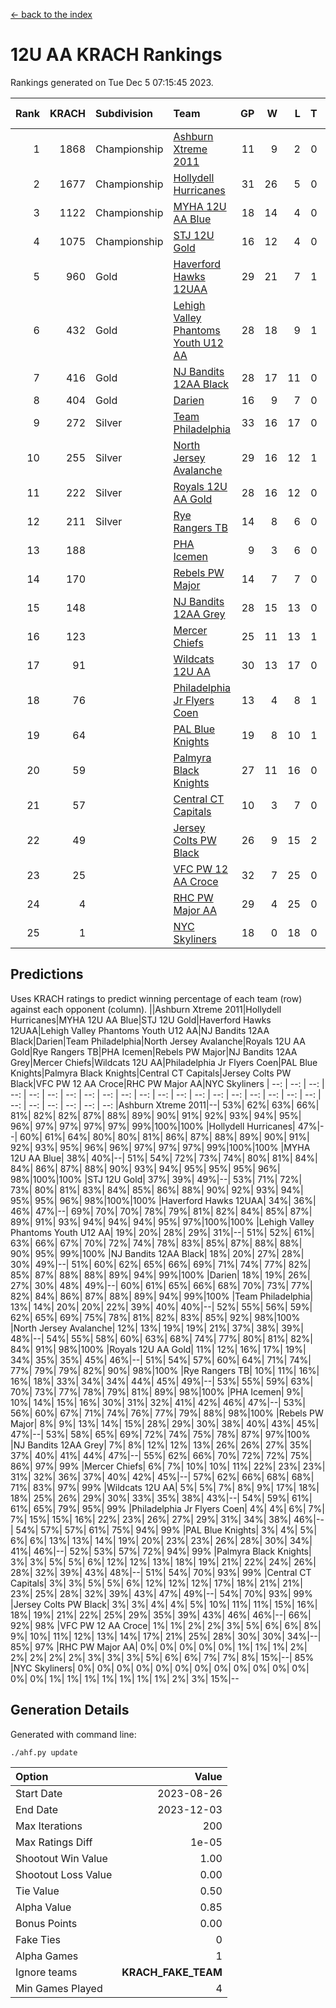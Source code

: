 [<- back to the index](readme.md)
# 12U AA KRACH Rankings
Rankings generated on Tue Dec  5 07:15:45 2023.

Rank|KRACH|Subdivision|Team|GP|W|L|T|OTW|OTL|SoS|Exp Wins|Win Diff
---:|---:|:---|:---|---:|---:|---:|---:|---:|---:|---:|---:|---:
1|1868|Championship|[Ashburn Xtreme 2011](https://gamesheetstats.com/seasons/3659/teams/141121/schedule)|11|9|2|0|0|0|505|9.8|-0.0
2|1677|Championship|[Hollydell Hurricanes](https://gamesheetstats.com/seasons/3659/teams/141133/schedule)|31|26|5|0|4|0|420|26.8|-0.0
3|1122|Championship|[MYHA 12U AA Blue](https://gamesheetstats.com/seasons/3659/teams/141123/schedule)|18|14|4|0|1|1|413|14.8|-0.0
4|1075|Championship|[STJ 12U Gold](https://gamesheetstats.com/seasons/3659/teams/141122/schedule)|16|12|4|0|1|0|459|12.8|-0.0
5|960|Gold|[Haverford Hawks 12UAA](https://gamesheetstats.com/seasons/3659/teams/141127/schedule)|29|21|7|1|2|2|474|22.3|-0.0
6|432|Gold|[Lehigh Valley Phantoms Youth U12 AA](https://gamesheetstats.com/seasons/3659/teams/141129/schedule)|28|18|9|1|0|0|412|19.4|0.0
7|416|Gold|[NJ Bandits 12AA Black](https://gamesheetstats.com/seasons/3659/teams/141126/schedule)|28|17|11|0|0|1|507|17.8|-0.0
8|404|Gold|[Darien](https://gamesheetstats.com/seasons/3659/teams/141125/schedule)|16|9|7|0|1|1|464|9.9|0.0
9|272|Silver|[Team Philadelphia](https://gamesheetstats.com/seasons/3659/teams/141128/schedule)|33|16|17|0|3|4|556|16.8|-0.0
10|255|Silver|[North Jersey Avalanche](https://gamesheetstats.com/seasons/3659/teams/141137/schedule)|29|16|12|1|1|2|301|17.4|0.0
11|222|Silver|[Royals 12U AA Gold](https://gamesheetstats.com/seasons/3659/teams/141142/schedule)|28|16|12|0|3|1|332|16.9|0.0
12|211|Silver|[Rye Rangers TB](https://gamesheetstats.com/seasons/3659/teams/141140/schedule)|14|8|6|0|1|1|214|8.9|0.0
13|188||[PHA Icemen](https://gamesheetstats.com/seasons/3659/teams/141145/schedule)|9|3|6|0|0|0|558|3.8|-0.0
14|170||[Rebels PW Major](https://gamesheetstats.com/seasons/3659/teams/141138/schedule)|14|7|7|0|1|0|203|7.9|0.0
15|148||[NJ Bandits 12AA Grey](https://gamesheetstats.com/seasons/3659/teams/141134/schedule)|28|15|13|0|1|1|268|15.9|0.0
16|123||[Mercer Chiefs](https://gamesheetstats.com/seasons/3659/teams/141135/schedule)|25|11|13|1|1|3|289|12.4|0.0
17|91||[Wildcats 12U AA](https://gamesheetstats.com/seasons/3659/teams/141136/schedule)|30|13|17|0|0|0|385|13.9|0.0
18|76||[Philadelphia Jr Flyers Coen](https://gamesheetstats.com/seasons/3659/teams/141143/schedule)|13|4|8|1|0|0|453|5.4|0.0
19|64||[PAL Blue Knights](https://gamesheetstats.com/seasons/3659/teams/141139/schedule)|19|8|10|1|0|1|135|9.4|0.0
20|59||[Palmyra Black Knights](https://gamesheetstats.com/seasons/3659/teams/141130/schedule)|27|11|16|0|1|1|362|11.9|0.0
21|57||[Central CT Capitals](https://gamesheetstats.com/seasons/3659/teams/141124/schedule)|10|3|7|0|0|2|355|3.9|0.0
22|49||[Jersey Colts PW Black](https://gamesheetstats.com/seasons/3659/teams/141141/schedule)|26|9|15|2|1|0|179|10.9|0.0
23|25||[VFC PW 12 AA Croce](https://gamesheetstats.com/seasons/3659/teams/141131/schedule)|32|7|25|0|1|2|497|7.9|0.0
24|4||[RHC PW Major AA](https://gamesheetstats.com/seasons/3659/teams/141132/schedule)|29|4|25|0|0|0|236|4.9|0.0
25|1||[NYC Skyliners](https://gamesheetstats.com/seasons/3659/teams/141144/schedule)|18|0|18|0|0|0|130|0.9|0.0

## Predictions
Uses KRACH ratings to predict winning percentage of each team (row) against each opponent (column).
||Ashburn Xtreme 2011|Hollydell Hurricanes|MYHA 12U AA Blue|STJ 12U Gold|Haverford Hawks 12UAA|Lehigh Valley Phantoms Youth U12 AA|NJ Bandits 12AA Black|Darien|Team Philadelphia|North Jersey Avalanche|Royals 12U AA Gold|Rye Rangers TB|PHA Icemen|Rebels PW Major|NJ Bandits 12AA Grey|Mercer Chiefs|Wildcats 12U AA|Philadelphia Jr Flyers Coen|PAL Blue Knights|Palmyra Black Knights|Central CT Capitals|Jersey Colts PW Black|VFC PW 12 AA Croce|RHC PW Major AA|NYC Skyliners
| --: | --: | --: | --: | --: | --: | --: | --: | --: | --: | --: | --: | --: | --: | --: | --: | --: | --: | --: | --: | --: | --: | --: | --: | --: | --: 
|Ashburn Xtreme 2011|--| 53%| 62%| 63%| 66%| 81%| 82%| 82%| 87%| 88%| 89%| 90%| 91%| 92%| 93%| 94%| 95%| 96%| 97%| 97%| 97%| 97%| 99%|100%|100%
|Hollydell Hurricanes| 47%|--| 60%| 61%| 64%| 80%| 80%| 81%| 86%| 87%| 88%| 89%| 90%| 91%| 92%| 93%| 95%| 96%| 96%| 97%| 97%| 97%| 99%|100%|100%
|MYHA 12U AA Blue| 38%| 40%|--| 51%| 54%| 72%| 73%| 74%| 80%| 81%| 84%| 84%| 86%| 87%| 88%| 90%| 93%| 94%| 95%| 95%| 95%| 96%| 98%|100%|100%
|STJ 12U Gold| 37%| 39%| 49%|--| 53%| 71%| 72%| 73%| 80%| 81%| 83%| 84%| 85%| 86%| 88%| 90%| 92%| 93%| 94%| 95%| 95%| 96%| 98%|100%|100%
|Haverford Hawks 12UAA| 34%| 36%| 46%| 47%|--| 69%| 70%| 70%| 78%| 79%| 81%| 82%| 84%| 85%| 87%| 89%| 91%| 93%| 94%| 94%| 94%| 95%| 97%|100%|100%
|Lehigh Valley Phantoms Youth U12 AA| 19%| 20%| 28%| 29%| 31%|--| 51%| 52%| 61%| 63%| 66%| 67%| 70%| 72%| 74%| 78%| 83%| 85%| 87%| 88%| 88%| 90%| 95%| 99%|100%
|NJ Bandits 12AA Black| 18%| 20%| 27%| 28%| 30%| 49%|--| 51%| 60%| 62%| 65%| 66%| 69%| 71%| 74%| 77%| 82%| 85%| 87%| 88%| 88%| 89%| 94%| 99%|100%
|Darien| 18%| 19%| 26%| 27%| 30%| 48%| 49%|--| 60%| 61%| 65%| 66%| 68%| 70%| 73%| 77%| 82%| 84%| 86%| 87%| 88%| 89%| 94%| 99%|100%
|Team Philadelphia| 13%| 14%| 20%| 20%| 22%| 39%| 40%| 40%|--| 52%| 55%| 56%| 59%| 62%| 65%| 69%| 75%| 78%| 81%| 82%| 83%| 85%| 92%| 98%|100%
|North Jersey Avalanche| 12%| 13%| 19%| 19%| 21%| 37%| 38%| 39%| 48%|--| 54%| 55%| 58%| 60%| 63%| 68%| 74%| 77%| 80%| 81%| 82%| 84%| 91%| 98%|100%
|Royals 12U AA Gold| 11%| 12%| 16%| 17%| 19%| 34%| 35%| 35%| 45%| 46%|--| 51%| 54%| 57%| 60%| 64%| 71%| 74%| 77%| 79%| 79%| 82%| 90%| 98%|100%
|Rye Rangers TB| 10%| 11%| 16%| 16%| 18%| 33%| 34%| 34%| 44%| 45%| 49%|--| 53%| 55%| 59%| 63%| 70%| 73%| 77%| 78%| 79%| 81%| 89%| 98%|100%
|PHA Icemen|  9%| 10%| 14%| 15%| 16%| 30%| 31%| 32%| 41%| 42%| 46%| 47%|--| 53%| 56%| 60%| 67%| 71%| 74%| 76%| 77%| 79%| 88%| 98%|100%
|Rebels PW Major|  8%|  9%| 13%| 14%| 15%| 28%| 29%| 30%| 38%| 40%| 43%| 45%| 47%|--| 53%| 58%| 65%| 69%| 72%| 74%| 75%| 78%| 87%| 97%|100%
|NJ Bandits 12AA Grey|  7%|  8%| 12%| 12%| 13%| 26%| 26%| 27%| 35%| 37%| 40%| 41%| 44%| 47%|--| 55%| 62%| 66%| 70%| 72%| 72%| 75%| 86%| 97%| 99%
|Mercer Chiefs|  6%|  7%| 10%| 10%| 11%| 22%| 23%| 23%| 31%| 32%| 36%| 37%| 40%| 42%| 45%|--| 57%| 62%| 66%| 68%| 68%| 71%| 83%| 97%| 99%
|Wildcats 12U AA|  5%|  5%|  7%|  8%|  9%| 17%| 18%| 18%| 25%| 26%| 29%| 30%| 33%| 35%| 38%| 43%|--| 54%| 59%| 61%| 61%| 65%| 79%| 95%| 99%
|Philadelphia Jr Flyers Coen|  4%|  4%|  6%|  7%|  7%| 15%| 15%| 16%| 22%| 23%| 26%| 27%| 29%| 31%| 34%| 38%| 46%|--| 54%| 57%| 57%| 61%| 75%| 94%| 99%
|PAL Blue Knights|  3%|  4%|  5%|  6%|  6%| 13%| 13%| 14%| 19%| 20%| 23%| 23%| 26%| 28%| 30%| 34%| 41%| 46%|--| 52%| 53%| 57%| 72%| 94%| 99%
|Palmyra Black Knights|  3%|  3%|  5%|  5%|  6%| 12%| 12%| 13%| 18%| 19%| 21%| 22%| 24%| 26%| 28%| 32%| 39%| 43%| 48%|--| 51%| 54%| 70%| 93%| 99%
|Central CT Capitals|  3%|  3%|  5%|  5%|  6%| 12%| 12%| 12%| 17%| 18%| 21%| 21%| 23%| 25%| 28%| 32%| 39%| 43%| 47%| 49%|--| 54%| 70%| 93%| 99%
|Jersey Colts PW Black|  3%|  3%|  4%|  4%|  5%| 10%| 11%| 11%| 15%| 16%| 18%| 19%| 21%| 22%| 25%| 29%| 35%| 39%| 43%| 46%| 46%|--| 66%| 92%| 98%
|VFC PW 12 AA Croce|  1%|  1%|  2%|  2%|  3%|  5%|  6%|  6%|  8%|  9%| 10%| 11%| 12%| 13%| 14%| 17%| 21%| 25%| 28%| 30%| 30%| 34%|--| 85%| 97%
|RHC PW Major AA|  0%|  0%|  0%|  0%|  0%|  1%|  1%|  1%|  2%|  2%|  2%|  2%|  2%|  3%|  3%|  3%|  5%|  6%|  6%|  7%|  7%|  8%| 15%|--| 85%
|NYC Skyliners|  0%|  0%|  0%|  0%|  0%|  0%|  0%|  0%|  0%|  0%|  0%|  0%|  0%|  0%|  1%|  1%|  1%|  1%|  1%|  1%|  1%|  2%|  3%| 15%|--

## Generation Details

Generated with command line:
```
./ahf.py update
```

| Option | Value |
| :----- | ----: |
| Start Date | 2023-08-26 |
| End Date | 2023-12-03 |
| Max Iterations | 200 |
| Max Ratings Diff | 1e-05 |
| Shootout Win Value | 1.00 |
| Shootout Loss Value | 0.00 |
| Tie Value | 0.50 |
| Alpha Value | 0.85 |
| Bonus Points | 0.00 |
| Fake Ties | 0 |
| Alpha Games | 1 |
| Ignore teams | __KRACH_FAKE_TEAM__ |
| Min Games Played | 4 |

